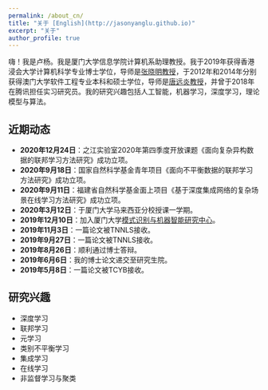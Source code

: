 ```yaml
---
permalink: /about_cn/
title: "关于 [English](http://jasonyanglu.github.io)"
excerpt: "关于"
author_profile: true
---
```


嗨！我是卢杨。我是厦门大学信息学院计算机系助理教授。我于2019年获得香港浸会大学计算机科学专业博士学位，导师是[张晓明教授](http://www.comp.hkbu.edu.hk/~ymc/)，于2012年和2014年分别获得澳门大学软件工程专业本科和硕士学位，导师是[唐远炎教授](https://www.fst.um.edu.mo/en/staff/fstyyt.html)，并曾于2018年在腾讯担任实习研究员。我的研究兴趣包括人工智能，机器学习，深度学习，理论模型与算法。




## 近期动态

* **2020年12月24日**：之江实验室2020年第四季度开放课题《面向复杂异构数据的联邦学习方法研究》成功立项。
* **2020年9月18日**：国家自然科学基金青年项目《面向不平衡数据的联邦学习方法研究》成功立项。
* **2020年9月11日**：福建省自然科学基金面上项目《基于深度集成网络的复杂场景在线学习方法研究》成功立项。
* **2020年3月12日**：于厦门大学马来西亚分校授课一学期。
* **2019年12月10日**：加入厦门大学[模式识别与机器智能研究中心](http://pami.xmu.edu.cn/)。
* **2019年11月3日**：一篇论文被TNNLS接收。
* **2019年9月27日**：一篇论文被TNNLS接收。
* **2019年8月26日**：顺利通过博士答辩。
* **2019年6月6日**：我的博士论文递交至研究生院。
* **2019年5月8日**：一篇论文被TCYB接收。



## 研究兴趣

* 深度学习
* 联邦学习
* 元学习
* 类别不平衡学习
* 集成学习
* 在线学习
* 非监督学习与聚类

 